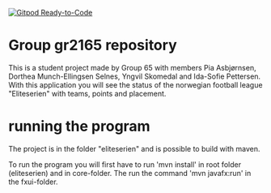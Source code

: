[![Gitpod Ready-to-Code](https://img.shields.io/badge/Gitpod-Ready--to--Code-blue?logo=gitpod)](https://gitpod.stud.ntnu.no/#https://gitlab.stud.idi.ntnu.no/it1901/groups-2021/gr2165/gr2165)


# Group gr2165 repository 
 
This is a student project made by Group 65 with members Pia Asbjørnsen, Dorthea Munch-Ellingsen Selnes, Yngvil Skomedal and Ida-Sofie Pettersen. With this application you will see the status of the norwegian football league "Eliteserien" with teams, points and placement. 

# running the program

The project is in the folder "eliteserien" and is possible to build with maven. 

To run the program you will first have to run 'mvn install' in root folder (eliteserien) and in core-folder. The run the command 'mvn javafx:run' in the fxui-folder.

